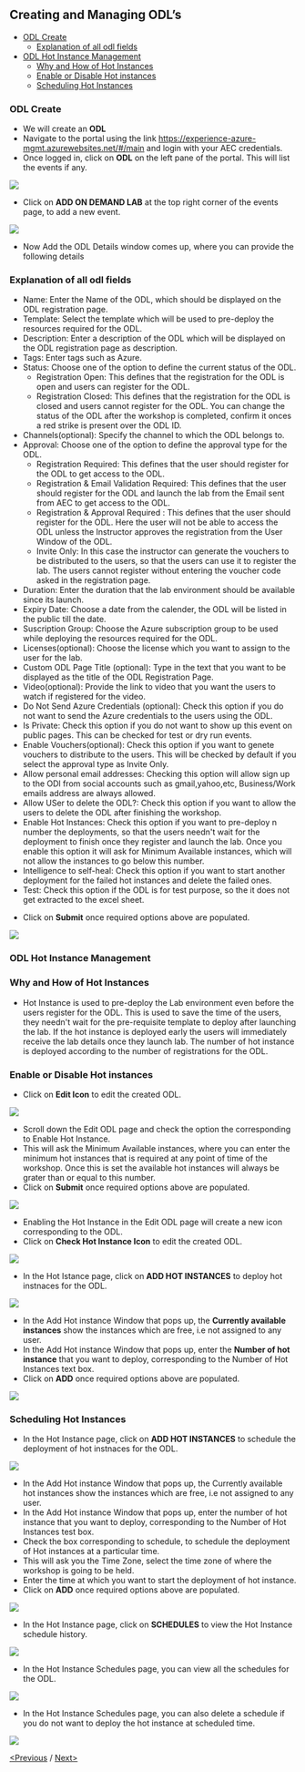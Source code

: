 ## Creating and Managing ODL’s
 * [ODL Create](#odl-create)
   * [Explanation of all odl fields](#explanation-of-all-odl-fields)
 * [ODL Hot Instance Management](#odl-hot-instance-management) 
   * [Why and How of Hot Instances](#why-and-how-of-hot-instances)
   * [Enable or Disable Hot instances](#enable-or-disable-hot-instances)
   * [Scheduling Hot Instances](#scheduling-hot-instances)

### ODL Create
- We will create an **ODL**
- Navigate to the portal using the link https://experience-azure-mgmt.azurewebsites.net/#/main and login with your AEC credentials.  
- Once logged in, click on **ODL** on the left pane of the portal. This will list the events if any.  

<img src="/Images/ODL_click.png"/>

- Click on **ADD ON DEMAND LAB** at the top right corner of the events page, to add a new event.  

<img src="/Images/Add_ODL.png"/>

- Now Add the ODL Details window comes up, where you can provide the following details
### Explanation of all odl fields
* Name: Enter the Name of the ODL, which should be displayed on the ODL registration page.  
* Template: Select the template which will be used to pre-deploy the resources required for the ODL.  
* Description: Enter a description of the ODL which will be displayed on the ODL registration page as description.  
* Tags: Enter tags such as Azure.  
* Status: Choose one of the option to define the current status of the ODL.  
  * Registration Open: This defines that the registration for the ODL is open and users can register for the ODL.  
  * Registration Closed: This defines that the registration for the ODL is closed and users cannot register for the ODL. You can change the status of the ODL after the workshop is completed, confirm it onces a red strike is present over the ODL ID.  
* Channels(optional): Specify the channel to which the ODL belongs to.  
* Approval: Choose one of the option to define the approval type for the ODL.  
  * Registration Required: This defines that the user should register for the ODL to get access to the ODL.  
  * Registration & Email Validation Required: This defines that the user should register for the ODL and launch the lab from the Email sent from AEC to get access to the ODL.  
  * Registration & Approval Required : This defines that the user should register for the ODL. Here the user will not be able to access the ODL unless the Instructor approves the registration from the User Window of the ODL.  
  * Invite Only: In this case the instructor can generate the vouchers to be distributed to the users, so that the users can use it to register the lab. The users cannot register without entering the voucher code asked in the registration page.  
* Duration: Enter the duration that the lab environment should be available since its launch.  
* Expiry Date: Choose a date from the calender, the ODL will be listed in the public till the date.  
* Suscription Group: Choose the Azure subscription group to be used while deploying the resources required for the ODL.  
* Licenses(optional): Choose the license which you want to assign to the user for the lab.  
* Custom ODL Page Title (optional): Type in the text that you want to be displayed as the title of the ODL Registration Page.  
* Video(optional): Provide the link to video that you want the users to watch if registered for the video.  
* Do Not Send Azure Credentials (optional): Check this option if you do not want to send the Azure credentials to the users using the ODL.  
* Is Private: Check this option if you do not want to show up this event on public pages. This can be checked for test or dry run events.  
* Enable Vouchers(optional): Check this option if you want to genete vouchers to distribute to the users. This will be checked by default if you select the approval type as Invite Only.  
* Allow personal email addresses: Checking this option will allow sign up to the ODl from social accounts such as gmail,yahoo,etc, Business/Work emails address are always allowed.  
* Allow USer to delete the ODL?: Check this option if you want to allow the users to delete the ODL after finishing the workshop.  
* Enable Hot Instances: Check this option if you want to pre-deploy n number the deployments, so that the users needn't wait for the deployment to finish once they register and launch the lab. Once you enable this option it will ask for Minimum Available instances, which will not allow the instances to go below this number.  
* Intelligence to self-heal: Check this option if you want to start another deployment for the failed hot instances and delete the failed ones.  
* Test: Check this option if the ODL is for test purpose, so the it does not get extracted to the excel sheet.  


- Click on **Submit** once required options above are populated.

<img src="/Images/ODL_detail.png"/>

### ODL Hot Instance Management
### Why and How of Hot Instances 
* Hot Instance is used to pre-deploy the Lab environment even before the users register for the ODL. This is used to save the time of the users, they needn't wait for the pre-requisite template to deploy after launching the lab. If the hot instance is deployed early the users will immediately receive the lab details once they launch lab. The number of hot instance is deployed according to the number of registrations for the ODL.  

### Enable or Disable Hot instances   
* Click on **Edit Icon** to edit the created ODL.  

<img src="/Images/Edit_ODL.png"/>

* Scroll down the Edit ODL page and check the option the corresponding to Enable Hot Instance.  
* This will ask the Minimum Available instances, where you can enter the minimum hot instances that is required at any point of time of the workshop. Once this is set the available hot instances will always be grater than or equal to this number.  
* Click on **Submit** once required options above are populated.  

<img src="/Images/Enable-hot.png"/>

* Enabling the Hot Instance in the Edit ODL page will create a new icon corresponding to the ODL.  
* Click on **Check Hot Instance Icon** to edit the created ODL.  

<img src="/Images/Check_hot.png"/>

* In the Hot Istance page, click on **ADD HOT INSTANCES** to deploy hot instnaces for the ODL.

<img src="/Images/Add_instances.png"/>

* In the Add Hot instance Window that pops up, the **Currently available instances** show the instances which are free, i.e not assigned to any user.  
* In the Add Hot instance Window that pops up, enter the **Number of hot instance** that you want to deploy, corresponding to the Number of Hot Instances text box.  
* Click on **ADD** once required options above are populated.  

<img src="/Images/Number_instancepng.png"/>

### Scheduling Hot Instances  
* In the Hot Instance page, click on **ADD HOT INSTANCES** to schedule the deployment of hot instnaces for the ODL.  

<img src="/Images/Add_instances.png"/>

* In the Add Hot instance Window that pops up, the Currently available hot instances show the instances which are free, i.e not assigned to any user.
* In the Add Hot instance Window that pops up, enter the number of hot instance that you want to deploy, corresponding to the Number of Hot Instances test box.  
* Check the box corresponding to schedule, to schedule the deployment of Hot instances at a particular time.  
* This will ask you the Time Zone, select the time zone of where the workshop is going to be held.  
* Enter the time at which you want to start the deployment of hot instance.  
* Click on **ADD** once required options above are populated.  

<img src="/Images/hot_schedule.png"/>

* In the Hot Instance page, click on **SCHEDULES** to view the Hot Instance schedule history.  

<img src="/Images/click_schedule.png"/>

* In the Hot Instance Schedules page, you can view all the schedules for the ODL. 

<img src="/Images/schedules_history.png"/>

* In the Hot Instance Schedules page, you can also delete a schedule if you do not want to deploy the hot instance at scheduled time.  

<img src="/Images/schedule_delete.png"/>

[<Previous](https://github.com/ShivaniThadiyan/Azure-Experience-Center/blob/master/docs/Creating-AEC-templates.md) /
[Next>](https://github.com/ShivaniThadiyan/Azure-Experience-Center/blob/master/docs/ODL-User-Management.md)

